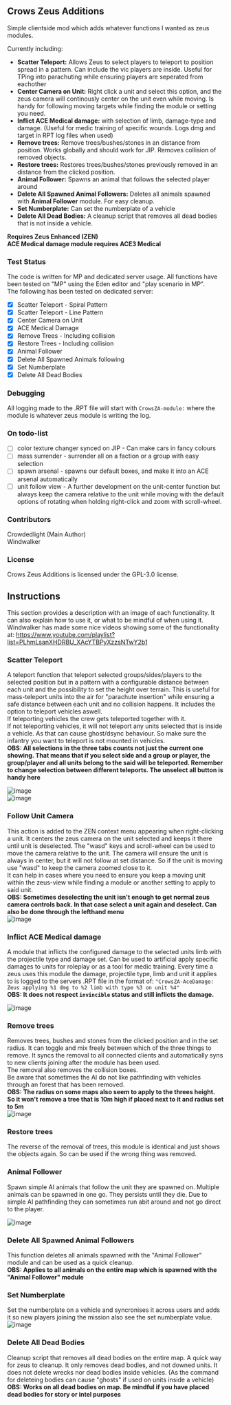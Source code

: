 ## Crows Zeus Additions

Simple clientside mod which adds whatever functions I wanted as zeus modules. 

Currently including:

* **Scatter Teleport:** Allows Zeus to select players to teleport to position spread in a pattern. Can include the vic players are inside. Useful for TPing into parachuting while ensuring players are seperated from eachother 
* **Center Camera on Unit:** Right click a unit and select this option, and the zeus camera will continously center on the unit even while moving. Is handy for following moving targets while finding the module or setting you need.
* **Inflict ACE Medical damage:** with selection of limb, damage-type and damage. (Useful for medic training of specific wounds. Logs dmg and target in RPT log files when used)
* **Remove trees:** Remove trees/bushes/stones in an distance from position. Works globally and should work for JIP. Removes collision of removed objects.
* **Restore trees:** Restores trees/bushes/stones previously removed in an distance from the clicked position.
* **Animal Follower:** Spawns an animal that follows the selected player around
* **Delete All Spawned Animal Followers:** Deletes all animals spawned with **Animal Follower** module. For easy cleanup.
* **Set Numberplate:** Can set the numberplate of a vehicle
* **Delete All Dead Bodies:** A cleanup script that removes all dead bodies that is not inside a vehicle.

**Requires Zeus Enhanced (ZEN)**  
**ACE Medical damage module requires ACE3 Medical**  

### Test Status
The code is written for MP and dedicated server usage. All functions have been tested on "MP" using the Eden editor and "play scenario in MP".    
The following has been tested on dedicated server:

- [X] Scatter Teleport - Spiral Pattern
- [X] Scatter Teleport - Line Pattern
- [X] Center Camera on Unit
- [X] ACE Medical Damage
- [X] Remove Trees - Including collision
- [X] Restore Trees - Including collision
- [X] Animal Follower
- [X] Delete All Spawned Animals following 
- [X] Set Numberplate
- [X] Delete All Dead Bodies

### Debugging
All logging made to the .RPT file will start with ``CrowsZA-module:`` where the module is whatever zeus module is writing the log.

### On todo-list
- [ ] color texture changer synced on JIP - Can make cars in fancy colours
- [ ] mass surrender - surrender all on a faction or a group with easy selection
- [ ] spawn arsenal - spawns our default boxes, and make it into an ACE arsenal automatically
- [ ] unit follow view - A further development on the unit-center function but always keep the camera relative to the unit while moving with the default options of rotating when holding right-click and zoom with scroll-wheel.

### Contributors
Crowdedlight (Main Author)  
Windwalker  

### License
Crows Zeus Additions is licensed under the GPL-3.0 license.

## Instructions
This section provides a description with an image of each functionality. It can also explain how to use it, or what to be mindful of when using it.   
Windwalker has made some nice videos showing some of the functionality at: https://www.youtube.com/playlist?list=PLhmLsanXHDRBU_XAcYTBPyXzzsNTwY2b1 

### Scatter Teleport
A teleport function that teleport selected groups/sides/players to the selected position but in a pattern with a configurable distance between each unit and the possibility to set the height over terrain. This is useful for mass-teleport units into the air for "parachute insertion" while ensuring a safe distance between each unit and no collision happens. It includes the option to teleport vehicles aswell.   
If teleporting vehicles the crew gets teleported together with it.   
If not teleporting vehicles, it will not teleport any units selected that is inside a vehicle. As that can cause ghost/dsync behaviour. So make sure the infantry you want to teleport is not mounted in vehicles.   
**OBS: All selections in the three tabs counts not just the current one showing. That means that if you select side and a group or player, the group/player and all units belong to the said will be teleported. Remember to change selection between different teleports. The unselect all button is handy here**  

![image](https://user-images.githubusercontent.com/7889925/113602132-89de7e80-9642-11eb-9f88-95068547a6c0.png)  
![image](https://user-images.githubusercontent.com/7889925/113602158-91058c80-9642-11eb-82c1-688794e799b3.png)

### Follow Unit Camera
This action is added to the ZEN context menu appearing when right-clicking a unit. It centers the zeus camera on the unit selected and keeps it there until unit is deselected. The "wasd" keys and scroll-wheel can be used to move the camera relative to the unit. The camera will ensure the unit is always in center, but it will not follow at set distance. So if the unit is moving use "wasd" to keep the camera zoomed close to it.   
It can help in cases where you need to ensure you keep a moving unit within the zeus-view while finding a module or another setting to apply to said unit.  
**OBS: Sometimes deselecting the unit isn't enough to get normal zeus camera controls back. In that case select a unit again and deselect. Can also be done through the lefthand menu**   
![image](https://user-images.githubusercontent.com/7889925/113602114-80edad00-9642-11eb-8fcc-6425d1af258a.png)

### Inflict ACE Medical damage
A module that inflicts the configured damage to the selected units limb with the projectile type and damage set. Can be used to artificial apply specific damages to units for roleplay or as a tool for medic training. Every time a zeus uses this module the damage, projectile type, limb and unit it applies to is logged to the servers .RPT file in the format of: ``"CrowsZA-AceDamage: Zeus applying %1 dmg to %2 limb with type %3 on unit %4"``    
**OBS: It does not respect ``invincible`` status and still inflicts the damage.**    

![image](https://user-images.githubusercontent.com/7889925/113601958-513ea500-9642-11eb-8285-f3e6e9917680.png)  


### Remove trees
Removes trees, bushes and stones from the clicked position and in the set radius. It can toggle and mix freely between which of the three things to remove. It syncs the removal to all connected clients and automatically syns to new clients joining after the module has been used.   
The removal also removes the collision boxes.  
Be aware that sometimes the AI do not like pathfinding with vehicles through an forest that has been removed.  
**OBS: The radius on some maps also seem to apply to the threes height. So it won't remove a tree that is 10m high if placed next to it and radius set to 5m**  
![image](https://user-images.githubusercontent.com/7889925/113602097-792e0880-9642-11eb-9c47-580b07b6bd7d.png)  


### Restore trees
The reverse of the removal of trees, this module is identical and just shows the objects again. So can be used if the wrong thing was removed. 


### Animal Follower
Spawn simple AI animals that follow the unit they are spawned on. Multiple animals can be spawned in one go. They persists until they die. Due to simple AI pathfinding they can sometimes run abit around and not go direct to the player.   

![image](https://user-images.githubusercontent.com/7889925/113602201-9ebb1200-9642-11eb-804a-9d4e2f1d0c91.png) 

### Delete All Spawned Animal Followers
This function deletes all animals spawned with the "Animal Follower" module and can be used as a quick cleanup.   
**OBS: Applies to all animals on the entire map which is spawned with the "Animal Follower" module**

### Set Numberplate
Set the numberplate on a vehicle and syncronises it across users and adds it so new players joining the mission also see the set numberplate value.  
![image](https://user-images.githubusercontent.com/7889925/113602062-6ddadd00-9642-11eb-800e-1263b3ddf396.png)

### Delete All Dead Bodies
Cleanup script that removes all dead bodies on the entire map. A quick way for zeus to cleanup. It only removes dead bodies, and not downed units. It does not delete wrecks nor dead bodies inside vehicles. (As the command for deleteing bodies can cause "ghosts" if used on units inside a vehicle)  
**OBS: Works on all dead bodies on map. Be mindful if you have placed dead bodies for story or intel purposes**



